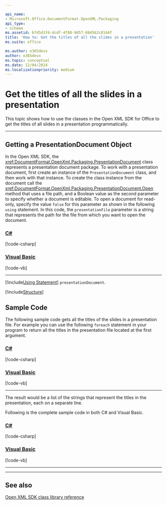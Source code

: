 ```yaml
---

api_name:
- Microsoft.Office.DocumentFormat.OpenXML.Packaging
api_type:
- schema
ms.assetid: b7d5d1fd-dcdf-4f88-9d57-884562c8144f
title: 'How to: Get the titles of all the slides in a presentation'
ms.suite: office

ms.author: o365devx
author: o365devx
ms.topic: conceptual
ms.date: 12/04/2024
ms.localizationpriority: medium
---
```

# Get the titles of all the slides in a presentation

This topic shows how to use the classes in the Open XML SDK for
Office to get the titles of all slides in a presentation
programmatically.



---------------------------------------------------------------------------------
## Getting a PresentationDocument Object

In the Open XML SDK, the <xref:DocumentFormat.OpenXml.Packaging.PresentationDocument> class represents a
presentation document package. To work with a presentation document,
first create an instance of the `PresentationDocument` class, and then work with
that instance. To create the class instance from the document call the
<xref:DocumentFormat.OpenXml.Packaging.PresentationDocument.Open>
method that uses a file path, and a Boolean value as the second
parameter to specify whether a document is editable. To open a document
for read-only, specify the value `false` for
this parameter as shown in the following `using` statement. In this code, the `presentationFile` parameter is a string that
represents the path for the file from which you want to open the
document.

### [C#](#tab/cs-1)
[!code-csharp[](../../samples/presentation/get_the_titles_of_all_the_slides/cs/Program.cs#snippet1)]

### [Visual Basic](#tab/vb-1)
[!code-vb[](../../samples/presentation/get_the_titles_of_all_the_slides/vb/Program.vb#snippet1)]
***


[!include[Using Statement](../includes/presentation/using-statement.md)] `presentationDocument`.


[!include[Structure](../includes/presentation/structure.md)]

## Sample Code 

The following sample code gets all the
titles of the slides in a presentation file. For example you can use the
following `foreach` statement in your program
to return all the titles in the presentation file located at
the first argument.

### [C#](#tab/cs-2)
[!code-csharp[](../../samples/presentation/get_the_titles_of_all_the_slides/cs/Program.cs#snippet2)]

### [Visual Basic](#tab/vb-2)
[!code-vb[](../../samples/presentation/get_the_titles_of_all_the_slides/vb/Program.vb#snippet2)]
***


The result would be a list of the strings that represent the titles in
the presentation, each on a separate line.

Following is the complete sample code in both C\# and Visual Basic.

### [C#](#tab/cs)
[!code-csharp[](../../samples/presentation/get_the_titles_of_all_the_slides/cs/Program.cs#snippet)]

### [Visual Basic](#tab/vb)
[!code-vb[](../../samples/presentation/get_the_titles_of_all_the_slides/vb/Program.vb#snippet)]
***

--------------------------------------------------------------------------------
## See also 



[Open XML SDK class library
reference](/office/open-xml/open-xml-sdk)

